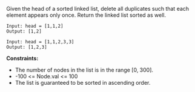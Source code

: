 Given the head of a sorted linked list, delete all duplicates such that each element appears only once. Return the linked list sorted as well.

```
Input: head = [1,1,2]
Output: [1,2]
```

```
Input: head = [1,1,2,3,3]
Output: [1,2,3]
```

**Constraints:**

- The number of nodes in the list is in the range [0, 300].
- -100 <= Node.val <= 100
- The list is guaranteed to be sorted in ascending order.